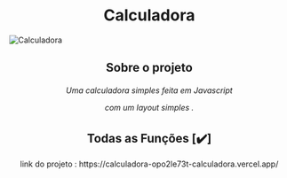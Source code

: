 <h1 align="center">Calculadora</h1> 

![Calculadora](https://user-images.githubusercontent.com/75100575/137582992-8c651728-d8f6-4457-9f73-6442caed9a79.gif)
 
<div align="center">
   
    
## Sobre o projeto

<h6> 
    Uma calculadora simples feita em Javascript <br>
   
com um layout simples .
    
</h6>

## Todas as Funções [:heavy_check_mark:]


 
 
<p align="center">
link do projeto : https://calculadora-opo2le73t-calculadora.vercel.app/
</p>
